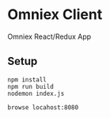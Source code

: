 # Omniex Client #

Omniex React/Redux App

## Setup ##

```
npm install
npm run build
nodemon index.js

browse locahost:8080
```


